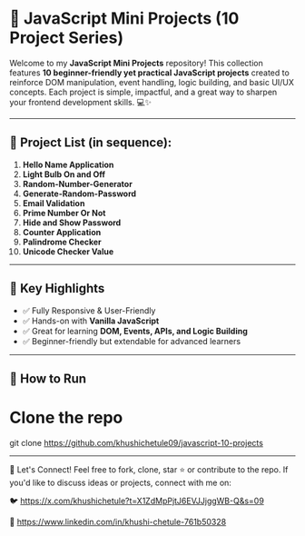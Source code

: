 # 🚀 JavaScript Mini Projects (10 Project Series)

Welcome to my **JavaScript Mini Projects** repository! This collection features **10 beginner-friendly yet practical JavaScript projects** created to reinforce DOM manipulation, event handling, logic building, and basic UI/UX concepts. Each project is simple, impactful, and a great way to sharpen your frontend development skills. 💻✨

---

## 🔢 Project List (in sequence):

1. **Hello Name Application**
2. **Light Bulb On and Off**
3. **Random-Number-Generator**
4. **Generate-Random-Password**
5. **Email Validation**
6. **Prime Number Or Not**
7. **Hide and Show Password**
8. **Counter Application**
9. **Palindrome Checker**
10. **Unicode Checker Value**

---

## 🧠 Key Highlights
- ✅ Fully Responsive & User-Friendly
- ✅ Hands-on with **Vanilla JavaScript**
- ✅ Great for learning **DOM, Events, APIs, and Logic Building**
- ✅ Beginner-friendly but extendable for advanced learners

---

## 🚀 How to Run

# Clone the repo
git clone https://github.com/khushichetule09/javascript-10-projects

---

🙌 Let's Connect!
Feel free to fork, clone, star ⭐ or contribute to the repo. If you'd like to discuss ideas or projects, connect with me on:

🐦 https://x.com/khushichetule?t=X1ZdMpPjtJ6EVJJjggWB-Q&s=09

💼 https://www.linkedin.com/in/khushi-chetule-761b50328


